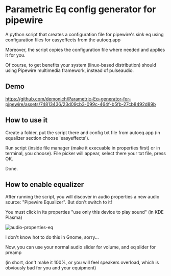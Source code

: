 # Parametric Eq config generator for pipewire

A python script that creates a configuration file for pipewire's sink eq using configuration files for easyeffects from the autoeq.app

Moreover, the script copies the configuration file where needed and applies it for you.

Of course, to get benefits your system (linux-based distribution) should using Pipewire multimedia framework, instead of pulseaudio.

## Demo

https://github.com/demonich/Parametric-Eq-generator-for-pipewire/assets/74813436/23d09cb3-099c-464f-b5fb-27cb8492d89b

## How to use it

Create a folder, put the script there and config txt file from autoeq.app (in equalizer section choose 'easyeffects').

Run script (inside file manager (make it execuable in properties first) or in terminal, you choose). File picker will appear, select there your txt file, press OK.

Done.

## How to enable equalizer

After running the script, you will discover in audio properties a new audio source: "Pipewire Equalizer". But don't switch to it!

You must click in its properties "use only this device to play sound" (in KDE Plasma)

![audio-properties-eq](https://github.com/demonich/Parametric-Eq-generator-for-pipewire/assets/74813436/1c4c548e-d22c-4dd2-989d-41b15cbf79bf)

I don't know hot to do this in Gnome, sorry...

Now, you can use your normal audio slider for volume, and eq slider for preamp 

(in short, don't make it 100%, or you will feel speakers overload, which is obviously bad for you and your equipment)
